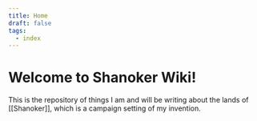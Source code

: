 ```yaml
---
title: Home
draft: false
tags:
  - index
---
```

# Welcome to Shanoker Wiki!
This is the repository of things I am and will be writing about the lands of [[Shanoker]], which is a campaign setting of my invention.